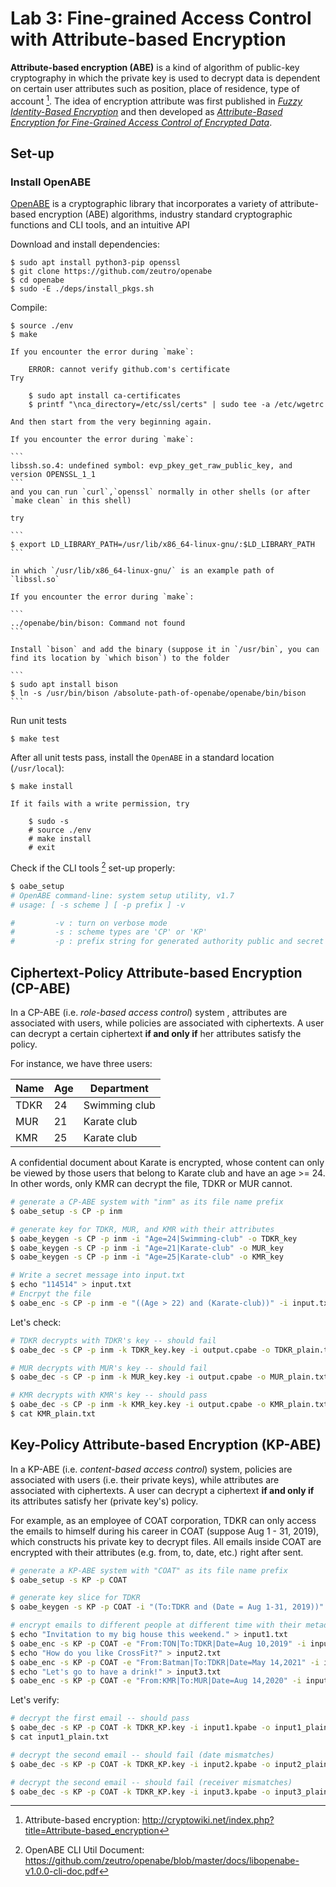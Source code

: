 # Lab 3: Fine-grained Access Control with Attribute-based Encryption

**Attribute-based encryption (ABE)** is a kind of algorithm of public-key cryptography in which the private key is used to decrypt data is dependent on certain user attributes such as position, place of residence, type of account [^cryto]. The idea of encryption attribute was first published in [*Fuzzy Identity-Based Encryption*](http://web.cs.ucla.edu/~sahai/work/web/2005%20Publications/Eurocrypt2005.pdf) and then developed as [*Attribute-Based Encryption for Fine-Grained Access Control of Encrypted Data*](https://web.cs.ucdavis.edu/~franklin/ecs228/pubs/abe.pdf).

[^cryto]: Attribute-based encryption: http://cryptowiki.net/index.php?title=Attribute-based_encryption


## Set-up

### Install OpenABE

[OpenABE](https://github.com/zeutro/openabe) is a cryptographic library that incorporates a variety of attribute-based encryption (ABE) algorithms, industry standard cryptographic functions and CLI tools, and an intuitive API

Download and install dependencies:

```
$ sudo apt install python3-pip openssl
$ git clone https://github.com/zeutro/openabe
$ cd openabe
$ sudo -E ./deps/install_pkgs.sh
```

Compile:

```
$ source ./env
$ make
```

```{error}
If you encounter the error during `make`:

    ERROR: cannot verify github.com's certificate
Try

    $ sudo apt install ca-certificates
    $ printf "\nca_directory=/etc/ssl/certs" | sudo tee -a /etc/wgetrc

And then start from the very beginning again.
```

````{error}
If you encounter the error during `make`:

```
libssh.so.4: undefined symbol: evp_pkey_get_raw_public_key, and version OPENSSL_1_1
```
and you can run `curl`,`openssl` normally in other shells (or after `make clean` in this shell)

try

```
$ export LD_LIBRARY_PATH=/usr/lib/x86_64-linux-gnu/:$LD_LIBRARY_PATH
```

in which `/usr/lib/x86_64-linux-gnu/` is an example path of `libssl.so`

````

````{error}
If you encounter the error during `make`:

```
../openabe/bin/bison: Command not found
```

Install `bison` and add the binary (suppose it in `/usr/bin`, you can find its location by `which bison`) to the folder

```
$ sudo apt install bison
$ ln -s /usr/bin/bison /absolute-path-of-openabe/openabe/bin/bison
```

````

Run unit tests

```
$ make test
```

After all unit tests pass, install the `OpenABE` in a standard location (`/usr/local`):

```
$ make install
```

```{error}
If it fails with a write permission, try

    $ sudo -s
    # source ./env
    # make install
    # exit
```

Check if the CLI tools [^manual] set-up properly:

```sh
$ oabe_setup
# OpenABE command-line: system setup utility, v1.7
# usage: [ -s scheme ] [ -p prefix ] -v

#         -v : turn on verbose mode
#         -s : scheme types are 'CP' or 'KP'
#         -p : prefix string for generated authority public and secret parameter files (optional)
```

[^manual]: OpenABE CLI Util Document: https://github.com/zeutro/openabe/blob/master/docs/libopenabe-v1.0.0-cli-doc.pdf

## Ciphertext-Policy Attribute-based Encryption (CP-ABE)

In a CP-ABE (i.e. *role-based access control*) system , attributes are associated with users, while policies are associated with ciphertexts. A user can decrypt a certain ciphertext **if and only if** her attributes satisfy the policy.

For instance, we have three users:

Name | Age | Department 
---------|----------|---------
TDKR | 24 | Swimming club
MUR | 21 | Karate club
KMR | 25 | Karate club

A confidential document about Karate is encrypted, whose content can only be viewed by those users that belong to Karate club and have an age >= 24. In other words, only KMR can decrypt the file, TDKR or MUR cannot.

```sh
# generate a CP-ABE system with "inm" as its file name prefix
$ oabe_setup -s CP -p inm

# generate key for TDKR, MUR, and KMR with their attributes
$ oabe_keygen -s CP -p inm -i "Age=24|Swimming-club" -o TDKR_key
$ oabe_keygen -s CP -p inm -i "Age=21|Karate-club" -o MUR_key
$ oabe_keygen -s CP -p inm -i "Age=25|Karate-club" -o KMR_key

# Write a secret message into input.txt
$ echo "114514" > input.txt
# Encrpyt the file
$ oabe_enc -s CP -p inm -e "((Age > 22) and (Karate-club))" -i input.txt -o output.cpabe
```

Let's check:

```sh
# TDKR decrypts with TDKR's key -- should fail
$ oabe_dec -s CP -p inm -k TDKR_key.key -i output.cpabe -o TDKR_plain.txt

# MUR decrypts with MUR's key -- should fail
$ oabe_dec -s CP -p inm -k MUR_key.key -i output.cpabe -o MUR_plain.txt

# KMR decrypts with KMR's key -- should pass
$ oabe_dec -s CP -p inm -k KMR_key.key -i output.cpabe -o KMR_plain.txt
$ cat KMR_plain.txt
```

## Key-Policy Attribute-based Encryption (KP-ABE)

In a KP-ABE (i.e. *content-based access control*) system, policies are associated with users (i.e. their private keys), while attributes are associated with ciphertexts. A user can decrypt a ciphertext **if and only if** its attributes satisfy her (private key's) policy.

For example, as an employee of COAT corporation, TDKR can only access the emails to himself during his career in COAT (suppose Aug 1 - 31, 2019), which constructs his private key to decrypt files. All emails inside COAT are encrypted with their attributes (e.g. from, to, date, etc.) right after sent.

```sh
# generate a KP-ABE system with "COAT" as its file name prefix
$ oabe_setup -s KP -p COAT

# generate key slice for TDKR
$ oabe_keygen -s KP -p COAT -i "(To:TDKR and (Date = Aug 1-31, 2019))" -o TDKR_KP

# encrypt emails to different people at different time with their metadata
$ echo "Invitation to my big house this weekend." > input1.txt
$ oabe_enc -s KP -p COAT -e "From:TON|To:TDKR|Date=Aug 10,2019" -i input1.txt -o input1.kpabe
$ echo "How do you like CrossFit?" > input2.txt
$ oabe_enc -s KP -p COAT -e "From:Batman|To:TDKR|Date=May 14,2021" -i input2.txt -o input2.kpabe
$ echo "Let's go to have a drink!" > input3.txt
$ oabe_enc -s KP -p COAT -e "From:KMR|To:MUR|Date=Aug 14,2020" -i input3.txt -o input3.kpabe
```

Let's verify:

```sh
# decrypt the first email -- should pass
$ oabe_dec -s KP -p COAT -k TDKR_KP.key -i input1.kpabe -o input1_plain.txt
$ cat input1_plain.txt

# decrypt the second email -- should fail (date mismatches)
$ oabe_dec -s KP -p COAT -k TDKR_KP.key -i input2.kpabe -o input2_plain.txt

# decrypt the second email -- should fail (receiver mismatches)
$ oabe_dec -s KP -p COAT -k TDKR_KP.key -i input3.kpabe -o input3_plain.txt
```